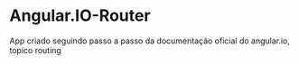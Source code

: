# Angular.IO-Router
App criado seguindo passo a passo da documentação oficial do angular.io, topico routing
